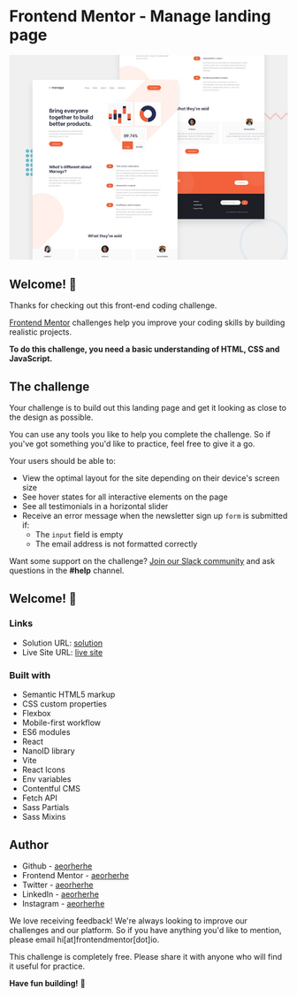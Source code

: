 # Frontend Mentor - Manage landing page

![Design preview for the Manage landing page coding challenge](./design/desktop-preview.jpg)

## Welcome! 👋

Thanks for checking out this front-end coding challenge.

[Frontend Mentor](https://www.frontendmentor.io) challenges help you improve your coding skills by building realistic projects.

**To do this challenge, you need a basic understanding of HTML, CSS and JavaScript.**

## The challenge

Your challenge is to build out this landing page and get it looking as close to the design as possible.

You can use any tools you like to help you complete the challenge. So if you've got something you'd like to practice, feel free to give it a go.

Your users should be able to:

- View the optimal layout for the site depending on their device's screen size
- See hover states for all interactive elements on the page
- See all testimonials in a horizontal slider
- Receive an error message when the newsletter sign up `form` is submitted if:
  - The `input` field is empty
  - The email address is not formatted correctly

Want some support on the challenge? [Join our Slack community](https://www.frontendmentor.io/slack) and ask questions in the **#help** channel.

## Welcome! 👋

### Links

- Solution URL: [solution](https://github.com/aeorherhe/Manage-landing-page-react.git)
- Live Site URL: [live site](https://aeorherhe-manage-landing-page.netlify.app/)

### Built with

- Semantic HTML5 markup
- CSS custom properties
- Flexbox
- Mobile-first workflow
- ES6 modules
- React
- NanoID library
- Vite
- React Icons
- Env variables
- Contentful CMS
- Fetch API
- Sass Partials
- Sass Mixins

## Author

- Github - [aeorherhe](https://github.com/aeorherhe)
- Frontend Mentor - [aeorherhe](https://www.frontendmentor.io/profile/aeorherhe)
- Twitter - [aeorherhe](https://twitter.com/aeorherhe)
- LinkedIn - [aeorherhe](https://www.linkedin.com/in/aeorherhe/)
- Instagram - [aeorherhe](https://www.instagram.com/aeorherhe/)

We love receiving feedback! We're always looking to improve our challenges and our platform. So if you have anything you'd like to mention, please email hi[at]frontendmentor[dot]io.

This challenge is completely free. Please share it with anyone who will find it useful for practice.

**Have fun building!** 🚀
